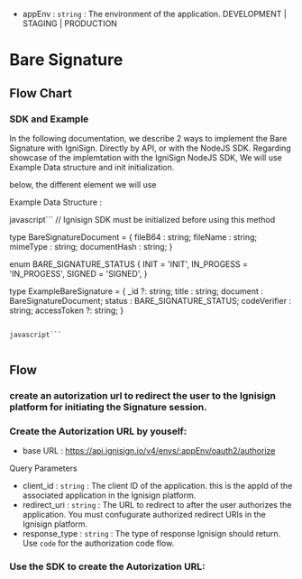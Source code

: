 
- appEnv : `string` : The environment of the application.
DEVELOPMENT | STAGING | PRODUCTION

# Bare Signature

## Flow Chart


### SDK and Example

In the following documentation, we describe 2 ways to implement the Bare Signature with IgniSign. Directly by API, or with the NodeJS SDK. Regarding showcase of the implemtation with the IgniSign NodeJS SDK, We will use Example Data structure and init initialization.

below, the different element we will use

Example Data Structure :

javascript```
// Ignisign SDK must be initialized before using this method


type BareSignatureDocument = {
  fileB64      : string;
  fileName     : string;
  mimeType     : string;
  documentHash : string;
}

enum BARE_SIGNATURE_STATUS {
  INIT       = 'INIT',
  IN_PROGESS = 'IN_PROGESS',
  SIGNED     = 'SIGNED',
}

type ExampleBareSignature = {
  _id              ?: string;
  title             : string;
  document          : BareSignatureDocument;
  status            : BARE_SIGNATURE_STATUS;
  codeVerifier      : string;
  accessToken      ?: string;
}

```

javascript```


```

## Flow

### create an autorization url to redirect the user to the Ignisign platform for initiating the Signature session.

### Create the Autorization URL by youself:
- base URL : https://api.ignisign.io/v4/envs/:appEnv/oauth2/authorize

Query Parameters
- client_id : `string` : The client ID of the application. this is the appId of the associated application in the Ignisign platform.
- redirect_uri : `string` : The URL to redirect to after the user authorizes the application. You must confugurate authorized redirect URIs in the Ignisign platform.
- response_type : `string` : The type of response Ignisign should return. Use `code` for the authorization code flow.

### Use the SDK to create the Autorization URL:
```javascript



```


